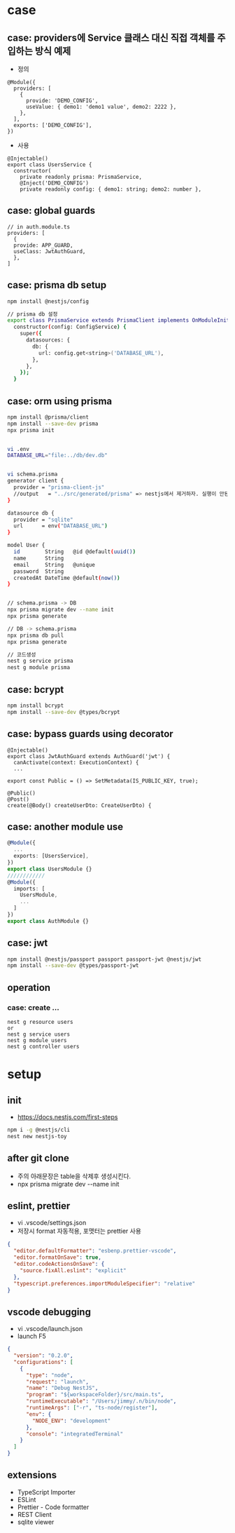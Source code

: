 # case

## case: providers에 Service 클래스 대신 직접 객체를 주입하는 방식 예제

- 정의

```
@Module({
  providers: [
    {
      provide: 'DEMO_CONFIG',
      useValue: { demo1: 'demo1 value', demo2: 2222 },
    },
  ],
  exports: ['DEMO_CONFIG'],
})
```

- 사용

```
@Injectable()
export class UsersService {
  constructor(
    private readonly prisma: PrismaService,
    @Inject('DEMO_CONFIG')
    private readonly config: { demo1: string; demo2: number },
```

## case: global guards

```
// in auth.module.ts
providers: [
  {
  provide: APP_GUARD,
  useClass: JwtAuthGuard,
  },
]
```

## case: prisma db setup

```bash
npm install @nestjs/config

// prisma db 설정
export class PrismaService extends PrismaClient implements OnModuleInit, OnModuleDestroy {
  constructor(config: ConfigService) {
    super({
      datasources: {
        db: {
          url: config.get<string>('DATABASE_URL'),
        },
      },
    });
  }
```

## case: orm using prisma

```bash
npm install @prisma/client
npm install --save-dev prisma
npx prisma init


vi .env
DATABASE_URL="file:../db/dev.db"


vi schema.prisma
generator client {
  provider = "prisma-client-js"
  //output   = "../src/generated/prisma" => nestjs에서 제거하자. 실행이 안된다.
}

datasource db {
  provider = "sqlite"
  url      = env("DATABASE_URL")
}

model User {
  id        String   @id @default(uuid())
  name      String
  email     String   @unique
  password  String
  createdAt DateTime @default(now())
}


// schema.prisma -> DB
npx prisma migrate dev --name init
npx prisma generate

// DB -> schema.prisma
npx prisma db pull
npx prisma generate

// 코드생성
nest g service prisma
nest g module prisma
```

## case: bcrypt

```bash
npm install bcrypt
npm install --save-dev @types/bcrypt
```

## case: bypass guards using decorator

```
@Injectable()
export class JwtAuthGuard extends AuthGuard('jwt') {
  canActivate(context: ExecutionContext) {
  ...

export const Public = () => SetMetadata(IS_PUBLIC_KEY, true);

@Public()
@Post()
create(@Body() createUserDto: CreateUserDto) {
```

## case: another module use

```typescript
@Module({
  ...
  exports: [UsersService],
})
export class UsersModule {}
////////////
@Module({
  imports: [
    UsersModule,
    ...
  ]
})
export class AuthModule {}
```

## case: jwt

```bash
npm install @nestjs/passport passport passport-jwt @nestjs/jwt
npm install --save-dev @types/passport-jwt
```

## operation

### case: create ...

```
nest g resource users
or
nest g service users
nest g module users
nest g controller users
```

# setup

## init

- https://docs.nestjs.com/first-steps

```bash
npm i -g @nestjs/cli
nest new nestjs-toy
```

## after git clone

- 주의 아래문장은 table을 삭제후 생성시킨다.
- npx prisma migrate dev --name init

## eslint, prettier

- vi .vscode/settings.json
- 저장시 format 자동적용, 포맷터는 prettier 사용

```json
{
  "editor.defaultFormatter": "esbenp.prettier-vscode",
  "editor.formatOnSave": true,
  "editor.codeActionsOnSave": {
    "source.fixAll.eslint": "explicit"
  },
  "typescript.preferences.importModuleSpecifier": "relative"
}
```

## vscode debugging

- vi .vscode/launch.json
- launch F5

```json
{
  "version": "0.2.0",
  "configurations": [
    {
      "type": "node",
      "request": "launch",
      "name": "Debug NestJS",
      "program": "${workspaceFolder}/src/main.ts",
      "runtimeExecutable": "/Users/jimmy/.n/bin/node",
      "runtimeArgs": ["-r", "ts-node/register"],
      "env": {
        "NODE_ENV": "development"
      },
      "console": "integratedTerminal"
    }
  ]
}
```

## extensions

- TypeScript Importer
- ESLint
- Prettier - Code formatter
- REST Client
- sqlite viewer
